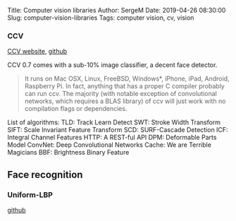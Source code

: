 Title: Computer vision libraries
Author: SergeM
Date: 2019-04-26 08:30:00
Slug: computer-vision-libraries
Tags: computer vision, cv, vision

### CCV 
[CCV website](libccv.org), [github](libccv.org)

CCV 0.7 comes with a sub-10% image classifier, a decent face detector.


> It runs on Mac OSX, Linux, FreeBSD, Windows*, iPhone, iPad, Android, Raspberry Pi. In fact, anything that has a proper C compiler probably can run ccv. The majority (with notable exception of convolutional networks, which requires a BLAS library) of ccv will just work with no compilation flags or dependencies.

List of algorithms:
    TLD: Track Learn Detect
    SWT: Stroke Width Transform
    SIFT: Scale Invariant Feature Transform
    SCD: SURF-Cascade Detection
    ICF: Integral Channel Features
    HTTP: A REST-ful API
    DPM: Deformable Parts Model
    ConvNet: Deep Convolutional Networks
    Cache: We are Terrible Magicians
    BBF: Brightness Binary Feature




## Face recognition

### Uniform-LBP
[github](https://github.com/berak/uniform-lbp)
